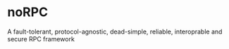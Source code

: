 # noRPC
A fault-tolerant, protocol-agnostic, dead-simple, reliable, interoprable and secure RPC framework
